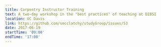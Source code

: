 ```yaml
---
title: Carpentry Instructor Training
text: A two-day workshop in the "best practices" of teaching at DIBSI
location: UC Davis
link: https://github.com/smcclatchy/studyGroup/issues/53
date: 2017-06-19
startTime: '09:00'
endTime: '17:00'
---
```

